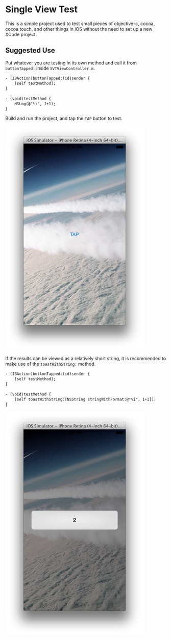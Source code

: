 # Single View Test

This is a simple project used to test small pieces of objective-c, cocoa, cocoa touch, and other things in iOS without the need to set up a new XCode project.

## Suggested Use

Put whatever you are testing in its own method and call it from `buttonTapped:` inside `SVTViewController.m`.

```objc
- (IBAction)buttonTapped:(id)sender {
    [self testMethod];
}

- (void)testMethod {
    NSLog(@"%i", 1+1);
}
```

Build and run the project, and tap the `TAP` button to test.

![Main view](view.png "main view")

If the results can be viewed as a relatively short string, it is recommended to make use of the `toastWithString:` method.

```objc
- (IBAction)buttonTapped:(id)sender {
    [self testMethod];
}

- (void)testMethod {
    [self toastWithString:[NSString stringWithFormat:@"%i", 1+1]];
}
```

![toast](toast.png "toast")
